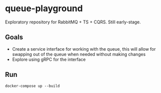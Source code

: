 # queue-playground

Exploratory repository for RabbitMQ + TS + CQRS. Still early-stage.

## Goals

* Create a service interface for working with the queue, this will allow for swapping out of the queue when needed without making changes
* Explore using gRPC for the interface

## Run

```
docker-compose up --build
```
